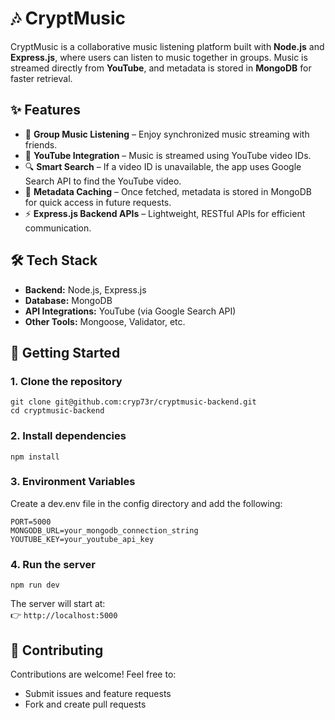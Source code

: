 # 🎶 CryptMusic
CryptMusic is a collaborative music listening platform built with **Node.js** and **Express.js**, where users can listen to music together in groups. Music is streamed directly from **YouTube**, and metadata is stored in **MongoDB** for faster retrieval.

## ✨ Features
- 🔗 **Group Music Listening** – Enjoy synchronized music streaming with friends.
- 🎥 **YouTube Integration** – Music is streamed using YouTube video IDs.
- 🔍 **Smart Search** – If a video ID is unavailable, the app uses Google Search API to find the YouTube video.
- 💾 **Metadata Caching** – Once fetched, metadata is stored in MongoDB for quick access in future requests.
- ⚡ **Express.js Backend APIs** – Lightweight, RESTful APIs for efficient communication.

## 🛠️ Tech Stack
- **Backend:** Node.js, Express.js
- **Database:** MongoDB
- **API Integrations:** YouTube (via Google Search API)
- **Other Tools:** Mongoose, Validator, etc.

## 🚀 Getting Started
### 1. Clone the repository
```
git clone git@github.com:cryp73r/cryptmusic-backend.git
cd cryptmusic-backend
```

### 2. Install dependencies
```
npm install
```

### 3. Environment Variables </br>
   Create a dev.env file in the config directory and add the following:
```
PORT=5000
MONGODB_URL=your_mongodb_connection_string
YOUTUBE_KEY=your_youtube_api_key
```

### 4. Run the server
```
npm run dev
```

The server will start at: </br>
👉 ```http://localhost:5000```

## 🤝 Contributing
Contributions are welcome! Feel free to:
- Submit issues and feature requests
- Fork and create pull requests